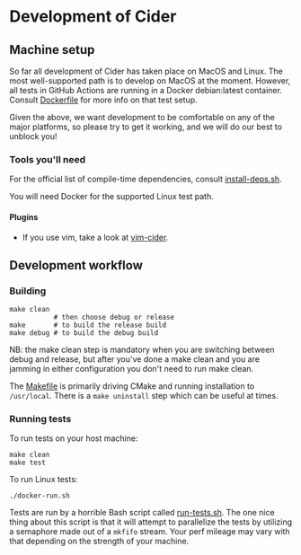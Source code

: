 # Development of Cider

## Machine setup

So far all development of Cider has taken place on MacOS and Linux. The most
well-supported path is to develop on MacOS at the moment. However, all tests in
GitHub Actions are running in a Docker debian:latest container. Consult
[Dockerfile](Dockerfile) for more info on that test setup.

Given the above, we want development to be comfortable on any of the major
platforms, so please try to get it working, and we will do our best to unblock
you!

### Tools you'll need

For the official list of compile-time dependencies, consult
[install-deps.sh](install-deps.sh).

You will need Docker for the supported Linux test path.

#### Plugins

* If you use vim, take a look at
  [vim-cider](https://github.com/ciderlang/vim-cider).


## Development workflow

### Building

```
make clean
           # then choose debug or release
make       # to build the release build
make debug # to build the debug build
```

NB: the make clean step is mandatory when you are switching between debug and
release, but after you've done a make clean and you are jamming in either
configuration you don't need to run make clean.

The [Makefile](Makefile) is primarily driving CMake and running installation to
`/usr/local`. There is a `make uninstall` step which can be useful at times.

### Running tests

To run tests on your host machine:

```
make clean
make test
```

To run Linux tests:

```
./docker-run.sh
```

Tests are run by a horrible Bash script called [run-tests.sh](tests/run-tests.sh). The
one nice thing about this script is that it will attempt to parallelize the
tests by utilizing a semaphore made out of a `mkfifo` stream. Your perf mileage
may vary with that depending on the strength of your machine.

